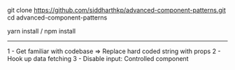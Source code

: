 git clone https://github.com/siddharthkp/advanced-component-patterns.git
cd advanced-component-patterns

yarn install / npm install

---

1 - Get familiar with codebase => Replace hard coded string with props
2 - Hook up data fetching
3 - Disable input: Controlled component
